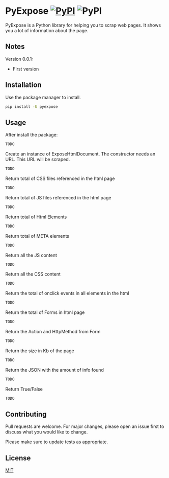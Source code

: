 # PyExpose [![PyPI](https://img.shields.io/v/PyExpose)](URL) ![PyPI](https://img.shields.io/pypi/dt/PyExpose)

PyExpose is a Python library for helping you to scrap web pages. It shows you a lot of information about the page.

## Notes
Version 0.0.1:

- First version

## Installation

Use the package manager to install.

```bash
pip install -U pyexpose
```

## Usage

After install the package:
```python
TODO
```

Create an instance of ExposeHtmlDocument. The constructor needs an URL. This URL will be scraped.

```python
TODO
```
 
Return total of CSS files referenced in the html page
```python
TODO
```
Return total of JS files referenced in the html page
```python
TODO
```
Return total of Html Elements
```python
TODO
```
Return total of META elements
```python
TODO
```
Return all the JS content
```python
TODO
```
Return all the CSS content
```python
TODO
```
Return the total of onclick events in all elements in the html
```python
TODO
```
Return the total of Forms in html page
```python
TODO
```
Return the Action and HttpMethod from Form
```python
TODO
```
Return the size in Kb of the page
```python
TODO
```
Return the JSON with the amount of info found
```python
TODO
```
Return True/False 
```python
TODO
```

## Contributing
Pull requests are welcome. For major changes, please open an issue first to discuss what you would like to change.

Please make sure to update tests as appropriate.

## License
[MIT](https://choosealicense.com/licenses/mit/)